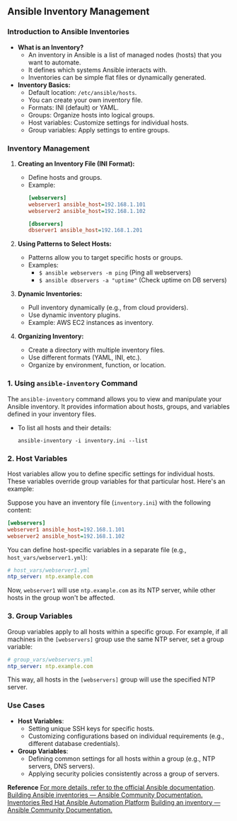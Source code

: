 ## Ansible Inventory Management

### Introduction to Ansible Inventories
- **What is an Inventory?**
  - An inventory in Ansible is a list of managed nodes (hosts) that you want to automate.
  - It defines which systems Ansible interacts with.
  - Inventories can be simple flat files or dynamically generated.
- **Inventory Basics:**
  - Default location: `/etc/ansible/hosts`.
  - You can create your own inventory file.
  - Formats: INI (default) or YAML.
  - Groups: Organize hosts into logical groups.
  - Host variables: Customize settings for individual hosts.
  - Group variables: Apply settings to entire groups.

### **Inventory Management**

1. **Creating an Inventory File (INI Format):**
   - Define hosts and groups.
   - Example:
     ```ini
     [webservers]
     webserver1 ansible_host=192.168.1.101
     webserver2 ansible_host=192.168.1.102

     [dbservers]
     dbserver1 ansible_host=192.168.1.201
     ```

2. **Using Patterns to Select Hosts:**
   - Patterns allow you to target specific hosts or groups.
   - Examples:
     - `$ ansible webservers -m ping` (Ping all webservers)
     - `$ ansible dbservers -a "uptime"` (Check uptime on DB servers)

3. **Dynamic Inventories:**
   - Pull inventory dynamically (e.g., from cloud providers).
   - Use dynamic inventory plugins.
   - Example: AWS EC2 instances as inventory.

4. **Organizing Inventory:**
   - Create a directory with multiple inventory files.
   - Use different formats (YAML, INI, etc.).
   - Organize by environment, function, or location.


### 1. **Using `ansible-inventory` Command**
The `ansible-inventory` command allows you to view and manipulate your Ansible inventory. It provides information about hosts, groups, and variables defined in your inventory files.

- To list all hosts and their details:
  ```
  ansible-inventory -i inventory.ini --list
  ```

### 2. **Host Variables**
Host variables allow you to define specific settings for individual hosts. These variables override group variables for that particular host. Here's an example:

Suppose you have an inventory file (`inventory.ini`) with the following content:
```ini
[webservers]
webserver1 ansible_host=192.168.1.101
webserver2 ansible_host=192.168.1.102
```

You can define host-specific variables in a separate file (e.g., `host_vars/webserver1.yml`):
```yaml
# host_vars/webserver1.yml
ntp_server: ntp.example.com
```

Now, `webserver1` will use `ntp.example.com` as its NTP server, while other hosts in the group won't be affected.

### 3. **Group Variables**
Group variables apply to all hosts within a specific group. For example, if all machines in the `[webservers]` group use the same NTP server, set a group variable:

```yaml
# group_vars/webservers.yml
ntp_server: ntp.example.com
```

This way, all hosts in the `[webservers]` group will use the specified NTP server.

### Use Cases
- **Host Variables**:
  - Setting unique SSH keys for specific hosts.
  - Customizing configurations based on individual requirements (e.g., different database credentials).
- **Group Variables**:
  - Defining common settings for all hosts within a group (e.g., NTP servers, DNS servers).
  - Applying security policies consistently across a group of servers.


**Reference**
[For more details, refer to the official Ansible documentation](https://docs.ansible.com/ansible/latest/inventory_guide/intro_inventory.html). 
[Building Ansible inventories — Ansible Community Documentation.](https://docs.ansible.com/ansible/latest/inventory_guide/index.html.)
[Inventories Red Hat Ansible Automation Platform](https://access.redhat.com/documentation/en-us/red_hat_ansible_automation_platform/2.4/html/automation_controller_user_guide/controller-inventories.)
[Building an inventory — Ansible Community Documentation.](https://docs.ansible.com/ansible/9/getting_started/get_started_inventory.html.)